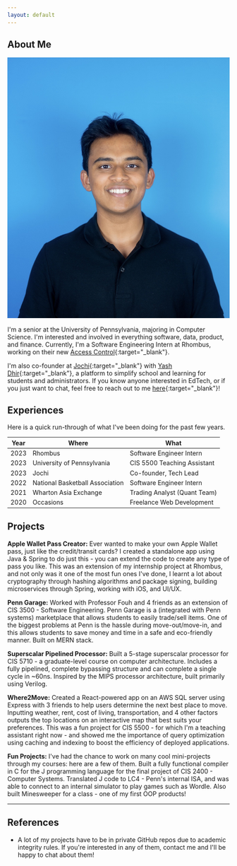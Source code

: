 ```yaml
---
layout: default
---
```


## About Me

<img class="profile-picture" src="compressed_headshot.jpg">

I'm a senior at the University of Pennsylvania, majoring in Computer Science. I'm interested and involved in everything software, data, product, and finance. Currently, I'm a Software Engineering Intern at Rhombus, working on their new [Access Control](https://www.rhombus.com/access-control/){:target="_blank"}.

I'm also co-founder at [Jochi](https://www.jochi.info/){:target="_blank"} with [Yash Dhir](https://www.linkedin.com/in/yashdhir/){:target="_blank"}, a platform to simplify school and learning for students and administrators. If you know anyone interested in EdTech, or if you just want to chat, feel free to reach out to me [here](https://www.linkedin.com/in/rahul-nambiar27/){:target="_blank"}!

## Experiences

Here is a quick run-through of what I've been doing for the past few years.

Year | Where | What
-----|-------|--------
2023 | Rhombus | Software Engineer Intern
2023 | University of Pennsylvania  | CIS 5500 Teaching Assistant
2023 | Jochi | Co-founder, Tech Lead
2022 | National Basketball Association | Software Engineer Intern
2021 | Wharton Asia Exchange | Trading Analyst (Quant Team)
2020 | Occasions | Freelance Web Development

## Projects

**Apple Wallet Pass Creator:** Ever wanted to make your own Apple Wallet pass, just like the credit/transit cards? I created a standalone app using Java & Spring to do just this - you can extend the code to create any type of pass you like. This was an extension of my internship project at Rhombus, and not only was it one of the most fun ones I've done, I learnt a lot about cryptography through hashing algorithms and package signing, building microservices through Spring, working with iOS, and UI/UX.

**Penn Garage:** Worked with Professor Fouh and 4 friends as an extension of CIS 3500 - Software Engineering. Penn Garage is a (integrated with Penn systems) marketplace that allows students to easily trade/sell items. One of the biggest problems at Penn is the hassle during move-out/move-in, and this allows students to save money and time in a safe and eco-friendly manner. Built on MERN stack.

**Superscalar Pipelined Processor:** Built a 5-stage superscalar processor for CIS 5710 - a graduate-level course on computer architecture. Includes a fully pipelined, complete bypassing structure and can complete a single cycle in ~60ns. Inspired by the MIPS processor architecture, built primarily using Verilog.

**Where2Move:** Created a React-powered app on an AWS SQL server using Express with 3 friends to help users determine the next best place to move. Inputting weather, rent, cost of living, transportation, and 4 other factors outputs the top locations on an interactive map that best suits your preferences. This was a fun project for CIS 5500 - for which I'm a teaching assistant right now - and showed me the importance of query optimization using caching and indexing to boost the efficiency of deployed applications.

**Fun Projects:** I've had the chance to work on many cool mini-projects through my courses: here are a few of them. Built a fully functional compiler in C for the J programming language for the final project of CIS 2400 - Computer Systems. Translated J code to LC4 - Penn's internal ISA, and was able to connect to an internal simulator to play games such as Wordle. Also built Minesweeper for a class - one of my first OOP products!

****
## References

* A lot of my projects have to be in private GitHub repos due to academic integrity rules. If you're interested in any of them, contact me and I'll be happy to chat about them!
